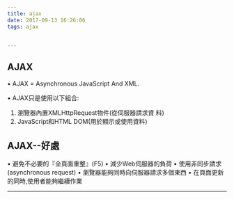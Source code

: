 ```yaml
---
title: ajax
date: 2017-09-13 16:26:06
tags: ajax


---
```

AJAX
---

• AJAX = Asynchronous JavaScript And XML.

• AJAX只是使用以下組合:
1. 瀏覽器內置XMLHttpRequest物件(從伺服器請求資
料)
2. JavaScript和HTML DOM(用於顯示或使用資料)

AJAX--好處
---
• 避免不必要的『全頁面重整』(F5)
• 減少Web伺服器的負荷
• 使用非同步請求(asynchronous request)
• 瀏覽器能夠同時向伺服器請求多個東西
• 在頁面更新的同時,使用者能夠繼續作業

---